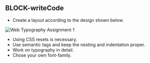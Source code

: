 ## BLOCK-writeCode

- Create a layout  according to the design shown below.


![Web Typography Assignment 1](https://raw.githubusercontent.com/suraj122/AC-STYLE-images/master/web-typography/ex-1.png)




- Using CSS resets is necessary.
- Use semantic tags and keep the nesting and indentation proper.
- Work on typography in detail.
- Chose your own font-family.
